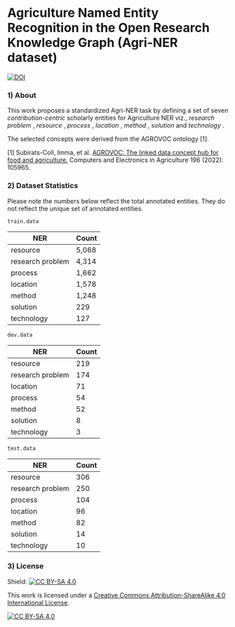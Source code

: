 # Agriculture Named Entity Recognition in the Open Research Knowledge Graph (Agri-NER dataset)

[![DOI](https://zenodo.org/badge/548976004.svg)](https://zenodo.org/badge/latestdoi/548976004)

### 1) About

This work proposes a standardized Agri-NER task by defining a set of seven _contribution-centric_ scholarly
entities for Agriculture NER viz., _research problem_ , _resource_ , _process_ , _location_ ,
_method_ , _solution_ and _technology_ . 

The selected concepts were derived from the AGROVOC ontology [1].

[1] Subirats-Coll, Imma, et al. [AGROVOC: The linked data concept hub for food and agriculture.](https://doi.org/10.1016/j.compag.2020.105965) Computers and Electronics in Agriculture 196 (2022): 105965.

### 2) Dataset Statistics

Please note the numbers below reflect the total annotated entities. They do not reflect the unique set of annotated entities.

`train.data`

| NER | Count |
| --- | --- |
| resource | 5,068 |
| research problem | 4,314 |
| process | 1,662 |
| location | 1,578 |
| method | 1,248 |
| solution | 229 |
| technology | 127 |

`dev.data`

| NER | Count |
| --- | --- |
| resource | 219 |
| research problem | 174 |
| location | 71 |
| process | 54 |
| method | 52 |
| solution | 8 |
| technology | 3 |

`test.data`

| NER | Count |
| --- | --- |
| resource | 306 |
| research problem | 250 |
| process | 104 |
| location | 96 |
| method | 82 |
| solution | 14 |
| technology | 10 |


### 3) License

Shield: [![CC BY-SA 4.0][cc-by-sa-shield]][cc-by-sa]

This work is licensed under a
[Creative Commons Attribution-ShareAlike 4.0 International License][cc-by-sa].

[![CC BY-SA 4.0][cc-by-sa-image]][cc-by-sa]

[cc-by-sa]: http://creativecommons.org/licenses/by-sa/4.0/
[cc-by-sa-image]: https://licensebuttons.net/l/by-sa/4.0/88x31.png
[cc-by-sa-shield]: https://img.shields.io/badge/License-CC%20BY--SA%204.0-lightgrey.svg